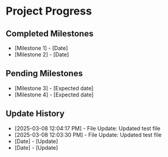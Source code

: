 # Project Progress

## Completed Milestones
- [Milestone 1] - [Date]
- [Milestone 2] - [Date]

## Pending Milestones
- [Milestone 3] - [Expected date]
- [Milestone 4] - [Expected date]

## Update History

- [2025-03-08 12:04:17 PM] - File Update: Updated test file
- [2025-03-08 12:03:30 PM] - File Update: Updated test file
- [Date] - [Update]
- [Date] - [Update]
